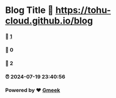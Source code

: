 # Blog Title :link: https://tohu-cloud.github.io/blog 
### :page_facing_up: [1](https://tohu-cloud.github.io/blog/tag.html) 
### :speech_balloon: 0 
### :hibiscus: 2 
### :alarm_clock: 2024-07-19 23:40:56 
### Powered by :heart: [Gmeek](https://github.com/Meekdai/Gmeek)
